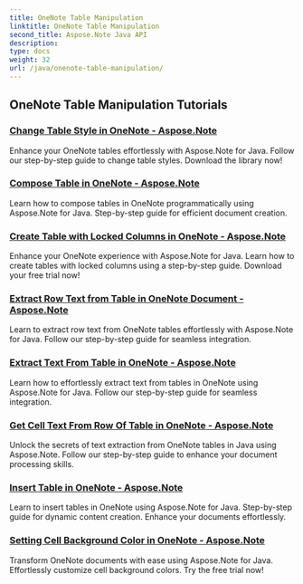 ```yaml
---
title: OneNote Table Manipulation
linktitle: OneNote Table Manipulation
second_title: Aspose.Note Java API
description: 
type: docs
weight: 32
url: /java/onenote-table-manipulation/
---
```


## OneNote Table Manipulation Tutorials
### [Change Table Style in OneNote - Aspose.Note](./change-table-style/)
Enhance your OneNote tables effortlessly with Aspose.Note for Java. Follow our step-by-step guide to change table styles. Download the library now!
### [Compose Table in OneNote - Aspose.Note](./compose-table/)
Learn how to compose tables in OneNote programmatically using Aspose.Note for Java. Step-by-step guide for efficient document creation.
### [Create Table with Locked Columns in OneNote - Aspose.Note](./create-table-with-locked-columns/)
Enhance your OneNote experience with Aspose.Note for Java. Learn how to create tables with locked columns using a step-by-step guide. Download your free trial now!
### [Extract Row Text from Table in OneNote Document - Aspose.Note](./extract-row-text-from-table/)
Learn to extract row text from OneNote tables effortlessly with Aspose.Note for Java. Follow our step-by-step guide for seamless integration.
### [Extract Text From Table in OneNote - Aspose.Note](./extract-text-from-table/)
Learn how to effortlessly extract text from tables in OneNote using Aspose.Note for Java. Follow our step-by-step guide for seamless integration.
### [Get Cell Text From Row Of Table in OneNote - Aspose.Note](./get-cell-text-from-row/)
Unlock the secrets of text extraction from OneNote tables in Java using Aspose.Note. Follow our step-by-step guide to enhance your document processing skills.
### [Insert Table in OneNote - Aspose.Note](./insert-table/)
Learn to insert tables in OneNote using Aspose.Note for Java. Step-by-step guide for dynamic content creation. Enhance your documents effortlessly.
### [Setting Cell Background Color in OneNote - Aspose.Note](./setting-cell-background-color/)
Transform OneNote documents with ease using Aspose.Note for Java. Effortlessly customize cell background colors. Try the free trial now!